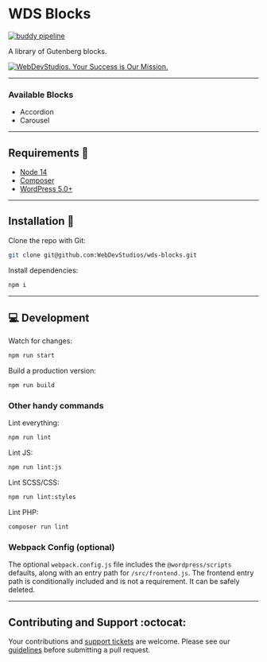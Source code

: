 # WDS Blocks

[![buddy pipeline](https://app.buddy.works/webdevstudios/wds-blocks/pipelines/pipeline/145265/badge.svg?token=2471ae60766a1e9a657f772e493188dde748aa18c236d0b1c325e80be13a2ac6 'buddy pipeline')](https://app.buddy.works/webdevstudios/wds-blocks/pipelines/pipeline/145265)

A library of Gutenberg blocks.

<a href="https://webdevstudios.com/contact/"><img src="https://webdevstudios.com/wp-content/uploads/2018/04/wds-github-banner.png" alt="WebDevStudios. Your Success is Our Mission."></a>

---

### Available Blocks

-   Accordion
-   Carousel

---

## Requirements 📝

-   [Node 14](https://nodejs.org/en/)
-   [Composer](https://getcomposer.org/)
-   [WordPress 5.0+](https://wordpress.org)

---

## Installation 🚀

Clone the repo with Git:

```bash
git clone git@github.com:WebDevStudios/wds-blocks.git
```

Install dependencies:

```bash
npm i
```

---

## 💻 Development

Watch for changes:

```bash
npm run start
```

Build a production version:

```bash
npm run build
```

### Other handy commands

Lint everything:

```bash
npm run lint
```

Lint JS:

```bash
npm run lint:js
```

Lint SCSS/CSS:

```bash
npm run lint:styles
```

Lint PHP:

```bash
composer run lint
```

### Webpack Config (optional)

The optional `webpack.config.js` file includes the `@wordpress/scripts` defaults, along with an entry path for `/src/frontend.js`. The frontend entry path is conditionally included and is not a requirement. It can be safely deleted.

---

## Contributing and Support :octocat:

Your contributions and [support tickets](https://github.com/WebDevStudios/WDS-Blocks/issues) are welcome. Please see our [guidelines](https://github.com/WebDevStudios/WDS-Blocks/blob/master/.github/CONTRIBUTING.md) before submitting a pull request.
